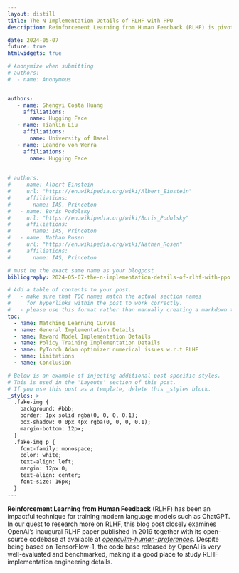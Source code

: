 ```yaml
---
layout: distill
title: The N Implementation Details of RLHF with PPO
description: Reinforcement Learning from Human Feedback (RLHF) is pivotal in the modern application of language modeling, as exemplified by ChatGPT. This blog post delves into an in-depth exploration of RLHF, attempting to reproduce the results from OpenAI's inaugural RLHF paper, published in 2019. Our detailed examination provides valuable insights into the implementation details of RLHF, which often go unnoticed.

date: 2024-05-07
future: true
htmlwidgets: true

# Anonymize when submitting
# authors:
#  - name: Anonymous


authors:
   - name: Shengyi Costa Huang
     affiliations: 
       name: Hugging Face
   - name: Tianlin Liu
     affiliations:
       name: University of Basel
   - name: Leandro von Werra
     affiliations:
       name: Hugging Face
       
       
# authors:
#   - name: Albert Einstein
#     url: "https://en.wikipedia.org/wiki/Albert_Einstein"
#     affiliations:
#       name: IAS, Princeton
#   - name: Boris Podolsky
#     url: "https://en.wikipedia.org/wiki/Boris_Podolsky"
#     affiliations:
#       name: IAS, Princeton
#   - name: Nathan Rosen
#     url: "https://en.wikipedia.org/wiki/Nathan_Rosen"
#     affiliations:
#       name: IAS, Princeton

# must be the exact same name as your blogpost
bibliography: 2024-05-07-the-n-implementation-details-of-rlhf-with-ppo.bib  

# Add a table of contents to your post.
#   - make sure that TOC names match the actual section names
#     for hyperlinks within the post to work correctly. 
#   - please use this format rather than manually creating a markdown table of contents.
toc:
  - name: Matching Learning Curves
  - name: General Implementation Details
  - name: Reward Model Implementation Details
  - name: Policy Training Implementation Details
  - name: PyTorch Adam optimizer numerical issues w.r.t RLHF
  - name: Limitations
  - name: Conclusion

# Below is an example of injecting additional post-specific styles.
# This is used in the 'Layouts' section of this post.
# If you use this post as a template, delete this _styles block.
_styles: >
  .fake-img {
    background: #bbb;
    border: 1px solid rgba(0, 0, 0, 0.1);
    box-shadow: 0 0px 4px rgba(0, 0, 0, 0.1);
    margin-bottom: 12px;
  }
  .fake-img p {
    font-family: monospace;
    color: white;
    text-align: left;
    margin: 12px 0;
    text-align: center;
    font-size: 16px;
  }
---
```



**Reinforcement Learning from Human Feedback** (RLHF) has been an impactful technique for training modern language models such as ChatGPT. In our quest to research more on RLHF, this blog post closely examines OpenAI’s inaugural RLHF paper <d-cite key="Ziegler2019fine"></d-cite> published in 2019 together with its open-source codebase at available at [*openai/lm-human-preferences*](https://github.com/openai/lm-human-preferences). Despite being based on TensorFlow-1, the code base released by OpenAI is very well-evaluated and benchmarked, making it a good place to study RLHF implementation engineering details. 


